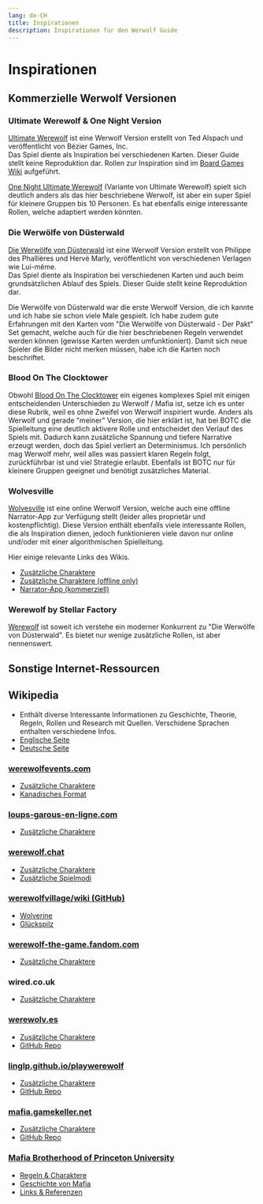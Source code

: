 ```yaml
---
lang: de-CH
title: Inspirationen
description: Inspirationen für den Werwolf Guide
---
```


# Inspirationen

## Kommerzielle Werwolf Versionen

### Ultimate Werewolf & One Night Version

[Ultimate Werewolf](https://en.wikipedia.org/wiki/Ultimate_Werewolf) ist eine Werwolf Version erstellt von Ted Alspach und veröffentlicht von Bézier Games, Inc.  
Das Spiel diente als Inspiration bei verschiedenen Karten. Dieser Guide stellt keine Reproduktion dar. Rollen zur Inspiration sind im [Board Games Wiki](https://board-games.fandom.com/wiki/Ultimate_Werewolf/Roles) aufgeführt.

[One Night Ultimate Werewolf](https://one-night.fandom.com/wiki/One_Night_Ultimate_Werewolf) (Variante von Ultimate Werewolf) spielt sich deutlich anders als das hier beschriebene Werwolf, ist aber ein super Spiel für kleinere Gruppen bis 10 Personen. Es hat ebenfalls einige interessante Rollen, welche adaptiert werden könnten.

### Die Werwölfe von Düsterwald

[Die Werwölfe von Düsterwald](https://de.wikipedia.org/wiki/Die_Werw%C3%B6lfe_von_D%C3%BCsterwald) ist eine Werwolf Version erstellt von Philippe des Phallières und Hervé Marly, veröffentlicht von verschiedenen Verlagen wie Lui-même.  
Das Spiel diente als Inspiration bei verschiedenen Karten und auch beim grundsätzlichen Ablauf des Spiels. Dieser Guide stellt keine Reproduktion dar.

Die Werwölfe von Düsterwald war die erste Werwolf Version, die ich kannte und ich habe sie schon viele Male gespielt. Ich habe zudem gute Erfahrungen mit den Karten vom "Die Werwölfe von Düsterwald - Der Pakt" Set gemacht, welche auch für die hier beschriebenen Regeln verwendet werden können (gewisse Karten werden umfunktioniert). Damit sich neue Spieler die Bilder nicht merken müssen, habe ich die Karten noch beschriftet.

### Blood On The Clocktower

Obwohl [Blood On The Clocktower](https://bloodontheclocktower.com/) ein eigenes komplexes Spiel mit einigen entscheidenden Unterschieden zu Werwolf / Mafia ist, setze ich es unter diese Rubrik, weil es ohne Zweifel von Werwolf inspiriert wurde. Anders als Werwolf und gerade "meiner" Version, die hier erklärt ist, hat bei BOTC die Spielleitung eine deutlich aktivere Rolle und entscheidet den Verlauf des Spiels mit. Dadurch kann zusätzliche Spannung und tiefere Narrative erzeugt werden, doch das Spiel verliert an Determinismus. Ich persönlich mag Werwolf mehr, weil alles was passiert klaren Regeln folgt, zurückführbar ist und viel Strategie erlaubt. Ebenfalls ist BOTC nur für kleinere Gruppen geeignet und benötigt zusätzliches Material.

### Wolvesville

[Wolvesville](https://www.wolvesville.com/) ist eine online Werwolf Version, welche auch eine offline Narrator-App zur Verfügung stellt (leider alles proprietär und kostenpflichtig). Diese Version enthält ebenfalls viele interessante Rollen, die als Inspiration dienen, jedoch funktionieren viele davon nur online und/oder mit einer algorithmischen Spielleitung.

Hier einige relevante Links des Wikis.

- [Zusätzliche Charaktere](https://wolvesville.fandom.com/wiki/Category:Roles)
- [Zusätzliche Charaktere (offline only)](https://wolvesville.fandom.com/wiki/Category:Classic)
- [Narrator-App (kommerziell)](https://wolvesville.fandom.com/wiki/Wolvesville_Classic)

### Werewolf by Stellar Factory

[Werewolf](https://playwerewolf.co/) ist soweit ich verstehe ein moderner Konkurrent zu "Die Werwölfe von Düsterwald". Es bietet nur wenige zusätzliche Rollen, ist aber nennenswert.

## Sonstige Internet-Ressourcen

## Wikipedia

- Enthält diverse Interessante Informationen zu Geschichte, Theorie, Regeln, Rollen und Research mit Quellen. Verschidene Sprachen enthalten verschiedene Infos.
- [Englische Seite](<https://en.wikipedia.org/wiki/Mafia_(party_game)>)
- [Deutsche Seite](<https://de.wikipedia.org/wiki/Mafia_(Gesellschaftsspiel)>)

### [werewolfevents.com](https://www.werewolfevents.com)

- [Zusätzliche Charaktere](http://www.werewolfevents.com/the-characters/)
- [Kanadisches Format](http://www.werewolfevents.com/modguideprep/)

### [loups-garous-en-ligne.com](https://loups-garous-en-ligne.com)

- [Zusätzliche Charaktere](https://docs.google.com/document/u/2/d/e/2PACX-1vS0kH2pvEoQtKvmO4PDr8vvOOiKW7Rhgq1s3nDT4uhle2t-LMrxFD361NTRu0bt0zW_NA8q3x6Il3it/pub#kix.8ev76r23btyb)

### [werewolf.chat](https://werewolf.chat)

- [Zusätzliche Charaktere](https://werewolf.chat/Roles)
- [Zusätzliche Spielmodi](https://werewolf.chat/Game_modes)

### [werewolfvillage/wiki (GitHub)](https://github.com/werewolfvillage/wiki/wiki)

- [Wolverine](https://github.com/werewolfvillage/wiki/wiki/Wolverine)
- [Glückspilz](https://github.com/werewolfvillage/wiki/wiki/Leprechaun)

### [werewolf-the-game.fandom.com](https://werewolf-the-game.fandom.com/)

- [Zusätzliche Charaktere](https://werewolf-the-game.fandom.com/wiki/List_of_Roles)

### wired.co.uk

- [Zusätzliche Charaktere](https://www.wired.co.uk/article/werewolf-extra-materials)

### [werewolv.es](https://werewolv.es/guides)

- [Zusätzliche Charaktere](https://werewolv.es/guides)
- [GitHub Repo](https://github.com/werewolv-es/how-to-play)

### [linglp.github.io/playwerewolf](https://linglp.github.io/playwerewolf/)

- [Zusätzliche Charaktere](https://linglp.github.io/playwerewolf/)
- [GitHub Repo](https://github.com/linglp/playwerewolf)

### [mafia.gamekeller.net](https://mafia.gamekeller.net)

- [Zusätzliche Charaktere](https://mafia.gamekeller.net/roles/)
- [GitHub Repo](https://github.com/gamekeller/mafia)

### [Mafia Brotherhood of Princeton University](https://web.archive.org/web/20050829053528/http://www.princeton.edu/~mafia/mafia.htm)

- [Regeln & Charaktere](https://web.archive.org/web/20050901044147/http://www.princeton.edu/~mafia/rules.htm)
- [Geschichte von Mafia](https://web.archive.org/web/20051210143114/http://www.princeton.edu/~mafia/history.htm)
- [Links & Referenzen](https://web.archive.org/web/20051218094519/http://www.princeton.edu/~mafia/links.htm)
